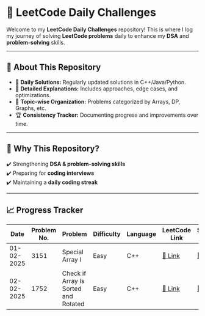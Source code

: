 # 🚀 LeetCode Daily Challenges  

Welcome to my **LeetCode Daily Challenges** repository! This is where I log my journey of solving **LeetCode problems** daily to enhance my **DSA** and **problem-solving** skills.  

---

## 📌 About This Repository  
- 📅 **Daily Solutions:** Regularly updated solutions in C++/Java/Python.  
- 📝 **Detailed Explanations:** Includes approaches, edge cases, and optimizations.  
- 📂 **Topic-wise Organization:** Problems categorized by Arrays, DP, Graphs, etc.  
- 🏆 **Consistency Tracker:** Documenting progress and improvements over time.  

---

## 🚀 Why This Repository?  
✔️ Strengthening **DSA & problem-solving skills**  
✔️ Preparing for **coding interviews**  
✔️ Maintaining a **daily coding streak**  

---

## 📈 Progress Tracker  

| Date       | Problem No. | Problem                                                          | Difficulty | Language | LeetCode Link | Solution Link |
|------------|-------------|------------------------------------------------------------------|------------|----------|---------------|---------------|
| 01-02-2025 | 3151        | Special Array I                                                  | Easy       | C++      | [🔗 Link](https://leetcode.com/problems/special-array-i/description/) | [📜 Code](Easy/special_array_1.cpp) |
| 02-02-2025 | 1752        | Check if Array Is Sorted and Rotated                             | Easy       | C++      | [🔗 Link](https://leetcode.com/problems/check-if-array-is-sorted-and-rotated/) | [📜 Code](Easy/check_if_array_is_sorted_and_rotated.cpp) |
